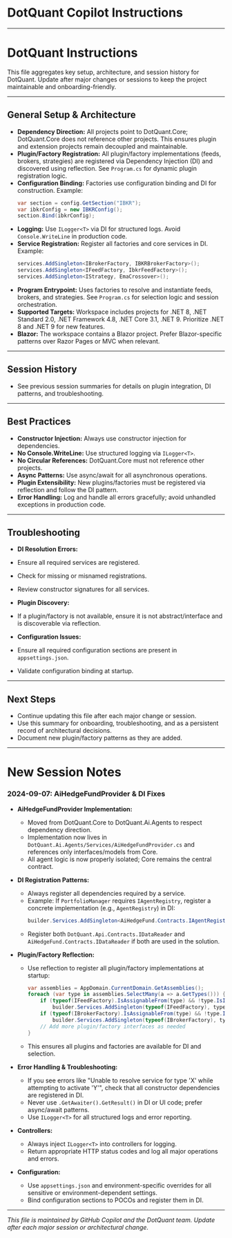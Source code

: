 # DotQuant Copilot Instructions

---

# DotQuant Instructions

This file aggregates key setup, architecture, and session history for DotQuant. Update after major changes or sessions to keep the project maintainable and onboarding-friendly.

---

## General Setup & Architecture

- **Dependency Direction:** All projects point to DotQuant.Core; DotQuant.Core does not reference other projects. This ensures plugin and extension projects remain decoupled and maintainable.
- **Plugin/Factory Registration:** All plugin/factory implementations (feeds, brokers, strategies) are registered via Dependency Injection (DI) and discovered using reflection. See `Program.cs` for dynamic plugin registration logic.
- **Configuration Binding:** Factories use configuration binding and DI for construction. Example:
  ```csharp
  var section = config.GetSection("IBKR");
  var ibkrConfig = new IBKRConfig();
  section.Bind(ibkrConfig);
  ```
- **Logging:** Use `ILogger<T>` via DI for structured logs. Avoid `Console.WriteLine` in production code.
- **Service Registration:** Register all factories and core services in DI. Example:
  ```csharp
  services.AddSingleton<IBrokerFactory, IBKRBrokerFactory>();
  services.AddSingleton<IFeedFactory, IbkrFeedFactory>();
  services.AddSingleton<IStrategy, EmaCrossover>();
  ```
- **Program Entrypoint:** Uses factories to resolve and instantiate feeds, brokers, and strategies. See `Program.cs` for selection logic and session orchestration.
- **Supported Targets:** Workspace includes projects for .NET 8, .NET Standard 2.0, .NET Framework 4.8, .NET Core 3.1, .NET 9. Prioritize .NET 8 and .NET 9 for new features.
- **Blazor:** The workspace contains a Blazor project. Prefer Blazor-specific patterns over Razor Pages or MVC when relevant.

---

## Session History

- See previous session summaries for details on plugin integration, DI patterns, and troubleshooting.

---

## Best Practices

- **Constructor Injection:** Always use constructor injection for dependencies.
- **No Console.WriteLine:** Use structured logging via `ILogger<T>`.
- **No Circular References:** DotQuant.Core must not reference other projects.
- **Async Patterns:** Use async/await for all asynchronous operations.
- **Plugin Extensibility:** New plugins/factories must be registered via reflection and follow the DI pattern.
- **Error Handling:** Log and handle all errors gracefully; avoid unhandled exceptions in production code.

---

## Troubleshooting

- **DI Resolution Errors:**  
- Ensure all required services are registered.
- Check for missing or misnamed registrations.
- Review constructor signatures for all services.

- **Plugin Discovery:**  
- If a plugin/factory is not available, ensure it is not abstract/interface and is discoverable via reflection.

- **Configuration Issues:**  
- Ensure all required configuration sections are present in `appsettings.json`.
- Validate configuration binding at startup.

---

## Next Steps

- Continue updating this file after each major change or session.
- Use this summary for onboarding, troubleshooting, and as a persistent record of architectural decisions.
- Document new plugin/factory patterns as they are added.

---

# New Session Notes

### 2024-09-07: AiHedgeFundProvider & DI Fixes

- **AiHedgeFundProvider Implementation:**  
  - Moved from DotQuant.Core to DotQuant.Ai.Agents to respect dependency direction.
  - Implementation now lives in `DotQuant.Ai.Agents/Services/AiHedgeFundProvider.cs` and references only interfaces/models from Core.
  - All agent logic is now properly isolated; Core remains the central contract.

- **DI Registration Patterns:**  
  - Always register all dependencies required by a service.  
  - Example: If `PortfolioManager` requires `IAgentRegistry`, register a concrete implementation (e.g., `AgentRegistry`) in DI:
    ```csharp
    builder.Services.AddSingleton<AiHedgeFund.Contracts.IAgentRegistry, AgentRegistry>();
    ```
  - Register both `DotQuant.Api.Contracts.IDataReader` and `AiHedgeFund.Contracts.IDataReader` if both are used in the solution.

- **Plugin/Factory Reflection:**  
  - Use reflection to register all plugin/factory implementations at startup:
    ```csharp
    var assemblies = AppDomain.CurrentDomain.GetAssemblies();
    foreach (var type in assemblies.SelectMany(a => a.GetTypes())) {
        if (typeof(IFeedFactory).IsAssignableFrom(type) && !type.IsInterface && !type.IsAbstract)
            builder.Services.AddSingleton(typeof(IFeedFactory), type);
        if (typeof(IBrokerFactory).IsAssignableFrom(type) && !type.IsInterface && !type.IsAbstract)
            builder.Services.AddSingleton(typeof(IBrokerFactory), type);
        // Add more plugin/factory interfaces as needed
    }
    ```
  - This ensures all plugins and factories are available for DI and selection.

- **Error Handling & Troubleshooting:**  
  - If you see errors like "Unable to resolve service for type 'X' while attempting to activate 'Y'", check that all constructor dependencies are registered in DI.
  - Never use `.GetAwaiter().GetResult()` in DI or UI code; prefer async/await patterns.
  - Use `ILogger<T>` for all structured logs and error reporting.

- **Controllers:**  
  - Always inject `ILogger<T>` into controllers for logging.
  - Return appropriate HTTP status codes and log all major operations and errors.

- **Configuration:** 
  - Use `appsettings.json` and environment-specific overrides for all sensitive or environment-dependent settings.
  - Bind configuration sections to POCOs and register them in DI.

---

*This file is maintained by GitHub Copilot and the DotQuant team. Update after each major session or architectural change.*
